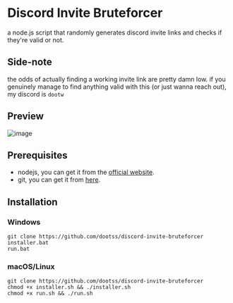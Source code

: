 
# Discord Invite Bruteforcer

a node.js script that randomly generates discord invite links and checks if they're valid or not.

## Side-note
the odds of actually finding a working invite link are pretty damn low. if you genuinely manage to find anything valid with this (or just wanna reach out), my discord is `dootw`

## Preview
![image](https://github.com/dootss/discord-invite-bruteforcer/assets/126783585/80aabad9-fe9e-4c4b-bd12-67da2b5fb004)


## Prerequisites

- nodejs, you can get it from the [official website](https://nodejs.org/).
- git, you can get it from [here](https://git-scm.com/book/en/v2/Getting-Started-Installing-Git).

## Installation

### Windows

```
git clone https://github.com/dootss/discord-invite-bruteforcer
installer.bat
run.bat
```

### macOS/Linux

```
git clone https://github.com/dootss/discord-invite-bruteforcer
chmod +x installer.sh && ./installer.sh
chmod +x run.sh && ./run.sh
```
